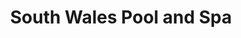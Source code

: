 ---
title: "South Wales Pool and Spa"
url: /cardiff/south-wales-pool-and-spa/
shop: swimming pool
---